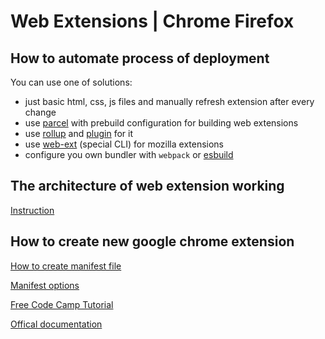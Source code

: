 # Web Extensions | Chrome Firefox

## How to automate process of deployment

You can use one of solutions:

- just basic html, css, js files and manually refresh extension after every change
- use [parcel](https://parceljs.org/recipes/web-extension/) with prebuild configuration for building web extensions
- use [rollup](https://rollupjs.org/) and [plugin](https://www.extend-chrome.dev/rollup-plugin#chrome-extension-boilerplates) for it
- use [web-ext](https://github.com/mozilla/web-ext) (special CLI) for mozilla extensions
- configure you own bundler with `webpack` or [esbuild](https://esbuild.github.io/getting-started/#install-esbuild)

## The architecture of web extension working

[Instruction](https://developer.chrome.com/docs/extensions/mv2/architecture-overview/#pages)

## How to create new google chrome extension

[How to create manifest file](https://developer.chrome.com/docs/extensions/mv3/manifest/)

[Manifest options](https://developer.mozilla.org/en-US/docs/Mozilla/Add-ons/WebExtensions/manifest.json)

[Free Code Camp Tutorial](https://www.freecodecamp.org/news/building-chrome-extension/)

[Offical documentation](https://developer.chrome.com/docs/extensions/mv3/getstarted/)
